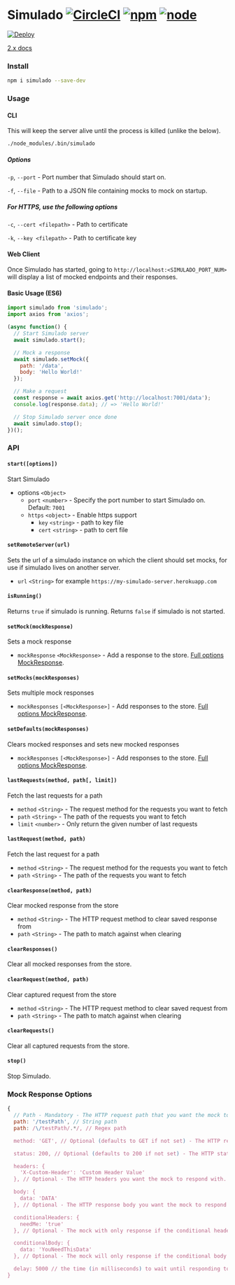 # Simulado [![CircleCI](https://img.shields.io/circleci/project/github/ldabiralai/simulado.svg)](https://circleci.com/gh/ldabiralai/simulado) [![npm](https://img.shields.io/npm/v/simulado.svg)](https://www.npmjs.com/package/simulado) [![node](https://img.shields.io/node/v/simulado.svg)]()

[![Deploy](https://www.herokucdn.com/deploy/button.svg)](https://heroku.com/deploy)

[2.x docs](https://github.com/ldabiralai/simulado/tree/v2)

### Install

```bash
npm i simulado --save-dev
```

### Usage

#### CLI

This will keep the server alive until the process is killed (unlike the below).

```bash
./node_modules/.bin/simulado
```

##### Options

`-p`, `--port` - Port number that Simulado should start on.

`-f`, `--file` - Path to a JSON file containing mocks to mock on startup.

##### For HTTPS, use the following options

`-c`, `--cert <filepath>` - Path to certificate

`-k`, `--key <filepath>` - Path to certificate key

#### Web Client

Once Simulado has started, going to `http://localhost:<SIMULADO_PORT_NUM>` will display a list of mocked endpoints and their responses.

#### Basic Usage (ES6)

```javascript
import simulado from 'simulado';
import axios from 'axios';

(async function() {
  // Start Simulado server
  await simulado.start();

  // Mock a response
  await simulado.setMock({
    path: '/data',
    body: 'Hello World!'
  });

  // Make a request
  const response = await axios.get('http://localhost:7001/data');
  console.log(response.data); // => 'Hello World!'

  // Stop Simulado server once done
  await simulado.stop();
})();
```

### API

#### `start([options])`

Start Simulado

- options `<Object>`
  - `port` `<number>` - Specify the port number to start Simulado on. Default: `7001`
  - `https` `<object>` - Enable https support
    - `key` `<string>` - path to key file
    - `cert` `<string>` - path to cert file

#### `setRemoteServer(url)`

Sets the url of a simulado instance on which the client should set mocks, for use if simulado lives on another server.

- `url` `<String>` for example `https://my-simulado-server.herokuapp.com`

#### `isRunning()`

Returns `true` if simulado is running. Returns `false` if simulado is not started.

#### `setMock(mockResponse)`

Sets a mock response

- `mockResponse` `<MockResponse>` - Add a response to the store. [Full options MockResponse](#mock-response-options).

#### `setMocks(mockResponses)`

Sets multiple mock responses

- `mockResponses` `[<MockResponse>]` - Add responses to the store. [Full options MockResponse](#mock-response-options).

#### `setDefaults(mockResponses)`

Clears mocked responses and sets new mocked responses

- `mockResponses` `[<MockResponse>]` - Add responses to the store. [Full options MockResponse](#mock-response-options).

#### `lastRequests(method, path[, limit])`

Fetch the last requests for a path

- `method` `<String>` - The request method for the requests you want to fetch
- `path` `<String>` - The path of the requests you want to fetch
- `limit` `<number>` - Only return the given number of last requests

#### `lastRequest(method, path)`

Fetch the last request for a path

- `method` `<String>` - The request method for the requests you want to fetch
- `path` `<String>` - The path of the requests you want to fetch

#### `clearResponse(method, path)`

Clear mocked response from the store

- `method` `<String>` - The HTTP request method to clear saved response from
- `path` `<String>` - The path to match against when clearing

#### `clearResponses()`

Clear all mocked responses from the store.

#### `clearRequest(method, path)`

Clear captured request from the store

- `method` `<String>` - The HTTP request method to clear saved request from
- `path` `<String>` - The path to match against when clearing

#### `clearRequests()`

Clear all captured requests from the store.

#### `stop()`

Stop Simulado.

### Mock Response Options

```javascript
{
  // Path - Mandatory - The HTTP request path that you want the mock to response to.
  path: '/testPath', // String path
  path: /\/testPath/.*/, // Regex path

  method: 'GET', // Optional (defaults to GET if not set) - The HTTP request method that you want the mock to response to.

  status: 200, // Optional (defaults to 200 if not set) - The HTTP status you want to mock to response with.

  headers: {
    'X-Custom-Header': 'Custom Header Value'
  }, // Optional - The HTTP headers you want the mock to respond with.

  body: {
    data: 'DATA'
  }, // Optional - The HTTP response body you want the mock to respond with.

  conditionalHeaders: {
    needMe: 'true'
  }, // Optional - The mock with only response if the conditional headers are sent in the request.

  conditionalBody: {
    data: 'YouNeedThisData'
  }, // Optional - The mock will only response if the conditional body is sent in the request.

  delay: 5000 // the time (in milliseconds) to wait until responding to a request
}
```
